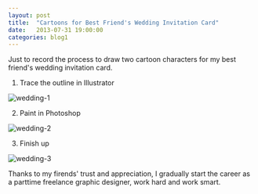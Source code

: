 ```yaml
---
layout: post
title:  "Cartoons for Best Friend's Wedding Invitation Card"
date:   2013-07-31 19:00:00
categories: blog1
---
```


Just to record the process to draw two cartoon characters for my best friend's wedding invitation card. 

1) Trace the outline in Illustrator

![wedding-1](/assets/wedding-1.png)

2) Paint in Photoshop

![wedding-2](/assets/wedding-2.png)

3) Finish up

![wedding-3](/assets/wedding-3.jpg)

Thanks to my firends' trust and appreciation, I gradually start the career as a parttime freelance graphic designer, work hard and work smart.